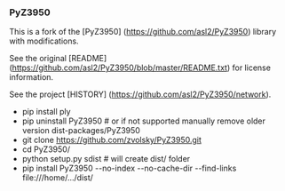 ### PyZ3950

This is a fork of the [PyZ3950] (https://github.com/asl2/PyZ3950) library with modifications.

See the original [README] (https://github.com/asl2/PyZ3950/blob/master/README.txt) for license information.

See the project [HISTORY] (https://github.com/asl2/PyZ3950/network).

- pip install ply
- pip uninstall PyZ3950   # or if not supported manually remove older version dist-packages/PyZ3950
- git clone https://github.com/zvolsky/PyZ3950.git
- cd PyZ3950/
- python setup.py sdist   # will create dist/ folder
- pip install PyZ3950 --no-index --no-cache-dir --find-links file:///home/.../dist/
